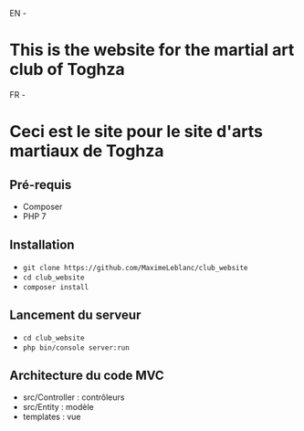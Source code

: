 EN -
# This is the website for the martial art club of Toghza

FR -
# Ceci est le site pour le site d'arts martiaux de Toghza

## Pré-requis
* Composer
* PHP 7

## Installation
* `git clone https://github.com/MaximeLeblanc/club_website`
* `cd club_website`
* `composer install`

## Lancement du serveur
* `cd club_website`
* `php bin/console server:run`

## Architecture du code MVC
* src/Controller : contrôleurs
* src/Entity : modèle
* templates : vue